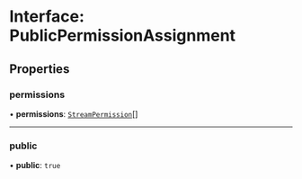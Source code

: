 # Interface: PublicPermissionAssignment

## Properties

### permissions

• **permissions**: [`StreamPermission`](../enums/StreamPermission.md)[]

___

### public

• **public**: ``true``
